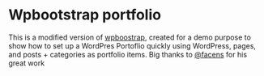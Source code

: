 Wpbootstrap portfolio
======

This is a modified version of <a href="http://wpbootstrap.iubenda.com/"> wpboostrap</a>, created for a demo purpose to show how to set up a WordPres Portoflio quickly using WordPress, pages, and posts + categories as portfolio items. Big thanks to <a href="https://twitter.com/#!/facens">@facens</a> for his great work